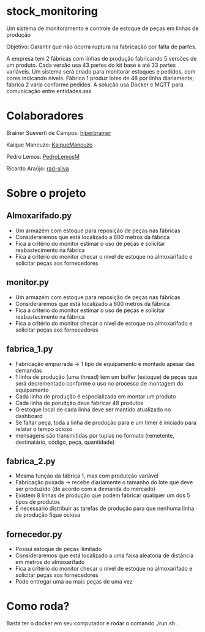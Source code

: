 # stock_monitoring

Um sistema de monitoramento e controle de estoque de peças em linhas de produção

Objetivo: Garantir que não ocorra ruptura na fabricação por falta de partes.

A empresa tem 2 fábricas com linhas de produção fabricando 5 versões de um produto. Cada versão usa 43 partes do kit base e até 33 partes variáveis. Um sistema será criado para monitorar estoques e pedidos, com cores indicando níveis. Fábrica 1 produz lotes de 48 por linha diariamente; fábrica 2 varia conforme pedidos. A solução usa Docker e MQTT para comunicação entre entidades.sss


# Colaboradores

 Brainer Sueverti de Campos: [hiperbrainer](https://github.com/hiperbrainer) 
 
 Kaique Mancuzo: [KaiqueMancuzo](https://github.com/KaiqueMancuzo)
 
 Pedro Lemos: [PedroLemosM](https://github.com/PedroLemosM)
 
 Ricardo Araújo: [rad-silva](https://github.com/rad-silva)

# Sobre o projeto

## Almoxarifado.py

- Um armazém com estoque para reposição de peças nas fábricas 
- Consideraremos que está localizado a 600 metros da fábrica
- Fica a critério do monitor estimar o uso de peças e solicitar reabastecimento na fábrica
- Fica a critério do monitor checar o nível de estoque no almoxarifado e solicitar peças aos fornecedores

## monitor.py

- Um armazém com estoque para reposição de peças nas fábricas 
- Consideraremos que está localizado a 600 metros da fábrica
- Fica a critério do monitor estimar o uso de peças e solicitar reabastecimento na fábrica
- Fica a critério do monitor checar o nível de estoque no almoxarifado e solicitar peças aos fornecedores

## fabrica_1.py

- Fabricação empurrada -> 1 tipo de equipamento é montado apesar das demandas
- 1 linha de produção (uma thread) tem um buffer (estoque) de peças que será decrementado conforme o uso no processo de montagem do equipamento
- Cada linha de produção é especializada em montar um produto
- Cada linha de porudção deve fabricar 48 produtos 
- O estoque local de cada linha deve ser mantido atualizado no dashboard
- Se faltar peça, toda a linha de produção para e um timer é iniciado para relatar o tempo ocioso
- mensagens são transmitidas por tuplas no formato (remetente, destinatário, código, peça, quantidade)

## fabrica_2.py

- Mesma função da fábrica 1, mas com produtção variável
- Fabricação puxada -> recebe diariamente o tamanho do lote que deve ser produzido (de acordo com a demanda do mercado)
- Existem 8 linhas de produção que podem fabricar qualquer um dos 5 tipos de produtos
- É necessário distribuir as tarefas de produção para que nenhuma linha de produção fique ociosa

## fornecedor.py

- Possui estoque de peças ilimitado
- Consideraremos que está localizado a uma faixa aleatória de distância em metros do almoxarifado
- Fica a critério do monitor checar o nível de estoque no almoxarifado e solicitar peças aos fornecedores
- Pode entregar uma ou mais peças de uma vez

# Como roda?

Basta ter o docker em seu computador e rodar o comando ./run.sh .